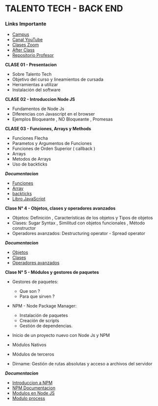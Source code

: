 # TALENTO TECH - BACK END 

### Links Importante 

* [Campus](https://aulasvirtuales.bue.edu.ar)
* [Canal YouTube ](https://www.youtube.com/playlist?list=PLFrRCGZxo-48OwrdcdPtrlweaVXJDIfpX)
* [Clases Zoom](https://us02web.zoom.us/meeting/register/GB3Wm7C5SBOa0qWAmH_EkQ?_x_zm_rtaid=zC_GuNmFS26mO_7ihr85pA.1743940856330.688d891a5dfd72c51f1f741ca06f5d18&_x_zm_rhtaid=483#/registration)
* [After Class](https://meet.google.com/hgp-mepm-jdp)
* [Repositorio Profesor](https://github.com/JePaFe/Talento-Tech-Comision-25023-Back-End-Node-JS)


**CLASE 01 - Presentacion**

* Sobre Talento Tech
* Objetivo del curso y lineamientos de cursada
* Herramientas a utilizar
* Instalación del software

**CLASE 02 - Introduccion Node JS**
* Fundamentos de Node Js
* Diferencias con Javascript en el browser
* Ejemplos Bloqueante , NO Bloqueante , Promesas

**CLASE 03 - Funciones, Arrays y Methods**
* Funciones Flecha
* Parametos y Argumentos de Funciones
* Funciones de Orden Superior ( callback )
* Arrays
* Metodos de Arrays
* Uso de backticks

***Documentacion***
* [Funciones](https://developer.mozilla.org/es/docs/Web/JavaScript/Guide/Functions)
* [Array](https://developer.mozilla.org/es/docs/Web/JavaScript/Reference/Global_Objects/Array)
* [backticks](https://developer.mozilla.org/es/docs/Web/JavaScript/Reference/Template_literals)
* [Libro JavaScript](https://www.eloquentjavascript.es/)

**Clase N° 4 - Objetos, clases y operadores avanzados**
* Objetos: Definición , Características de los objetos y Tipos de objetos
* Clases: Sugar Syntax , Similitud con objetos funcionales , Método constructor
* Operadores avanzados: Destructuring operator - Spread operator

***Documentacion***
* [Objetos](https://developer.mozilla.org/es/docs/Web/JavaScript/Guide/Working_with_objects)
* [Clases](https://developer.mozilla.org/es/docs/Web/JavaScript/Reference/Classes)
* [Operadores avanzados](https://developer.mozilla.org/en-US/docs/Web/JavaScript/Reference/Global_Objects/Function)

**Clase N° 5 - Módulos y gestores de paquetes**

* Gestores de paquetes:
   - Que son ?
   - Para que sirven ?
   
* NPM - Node Package Manager:
   - Instalación de paquetes
   - Creación de scripts
   - Gestión de dependencias.

* Inicio de un proyecto nuevo con Node Js y NPM
* Módulos Nativos
* Módulos de terceros
* Dirname: Gestión de rutas absolutas y acceso a archivos del servidor

***Documentacion***
* [Introduccion a NPM](https://nodejs.org/es/learn/getting-started/introduction-to-nodejs)
* [NPM Documentacion](https://docs.npmjs.com/)
* [Modulos en Node JS](https://nodejs.org/docs/latest/api/packages.html)
* [Modulo process](https://nodejs.org/docs/latest/api/process.html#processargv)
